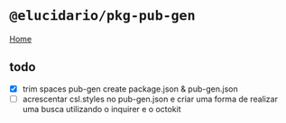 # `@elucidario/pkg-pub-gen`

[Home](./docs/home.md)

## todo

- [x] trim spaces pub-gen create package.json & pub-gen.json
- [ ] acrescentar csl.styles no pub-gen.json e criar uma forma de realizar uma busca utilizando o inquirer e o octokit
